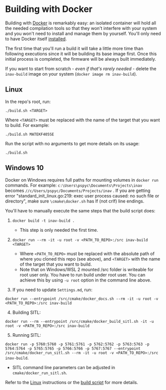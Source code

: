 # Building with Docker

Building with [Docker](https://www.docker.com/) is remarkably easy: an isolated container will hold all the needed compilation tools so that they won't interfere with your system and you won't need to install and manage them by yourself. You'll only need to have Docker itself [installed](https://docs.docker.com/install/).

The first time that you'll run a build it will take a little more time than following executions since it will be building its base image first. Once this initial process is completed, the firmware will be always built immediately.

If you want to start from scratch - _even if that's rarely needed_ - delete the `inav-build` image on your system (`docker image rm inav-build`).

## Linux

In the repo's root, run:

```
./build.sh <TARGET>
```

Where `<TARGET>` must be replaced with the name of the target that you want to build. For example:

```
./build.sh MATEKF405SE
```

Run the script with no arguments to get more details on its usage:

```
./build.sh
```

## Windows 10

Docker on Windows requires full paths for mounting volumes in `docker run` commands. For example: `c:\Users\pspyc\Documents\Projects\inav` becomes `//c/Users/pspyc/Documents/Projects/inav` .
If you are getting error "standard_init_linux.go:219: exec user process caused: no such file or directory", make sure `\cmake\docker.sh` has lf (not crlf) line endings.

You'll have to manually execute the same steps that the build script does:

1. `docker build -t inav-build .`
   + This step is only needed the first time.
2. `docker run --rm -it -u root -v <PATH_TO_REPO>:/src inav-build <TARGET>`
   + Where `<PATH_TO_REPO>` must be replaced with the absolute path of where you cloned this repo (see above), and `<TARGET>` with the name of the target that you want to build.
   + Note that on Windows/WSL 2 mounted /src folder is writeable for root user only. You have to run build under root user. You can achieve this by using `-u root` option in the command line above.   

3. If you need to update `Settings.md`, run:

`docker run --entrypoint /src/cmake/docker_docs.sh --rm -it -u root -v <PATH_TO_REPO>:/src inav-build`

4. Building SITL: 

`docker run --rm --entrypoint /src/cmake/docker_build_sitl.sh -it -u root -v <PATH_TO_REPO>:/src inav-build`

5. Running SITL: 

`docker run -p 5760:5760 -p 5761:5761 -p 5762:5762 -p 5763:5763 -p 5764:5764 -p 5765:5765 -p 5766:5766 -p 5767:5767 --entrypoint /src/cmake/docker_run_sitl.sh --rm -it -u root -v <PATH_TO_REPO>:/src inav-build`.
   + SITL command line parameters can be adjusted in `cmake/docker_run_sitl.sh`.

Refer to the [Linux](#Linux) instructions or the [build script](/build.sh) for more details.
